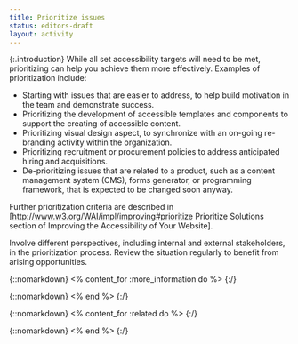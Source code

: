 ```yaml
---
title: Prioritize issues
status: editors-draft
layout: activity
---
```


{:.introduction}
While all set accessibility targets will need to be met, prioritizing can help you achieve them more effectively. Examples of prioritization include:

* Starting with issues that are easier to address, to help build motivation in the team and demonstrate success.
* Prioritizing the development of accessible templates and components to support the creating of accessible content.
* Prioritizing visual design aspect, to synchronize with an on-going re-branding activity within the organization.
* Prioritizing recruitment or procurement policies to address anticipated hiring and acquisitions.
* De-prioritizing issues that are related to a product, such as a content management system (CMS), forms generator, or programming framework, that is expected to be changed soon anyway.

Further prioritization criteria are described in [http://www.w3.org/WAI/impl/improving#prioritize Prioritize Solutions section of Improving the Accessibility of Your Website].

Involve different perspectives, including internal and external stakeholders, in the prioritization process. Review the situation regularly to benefit from arising opportunities.

{::nomarkdown}
<% content_for :more_information do %>
{:/}
  
{::nomarkdown}
<% end %>
{:/}

{::nomarkdown}
<% content_for :related do %>
{:/}

{::nomarkdown}
<% end %>
{:/}
